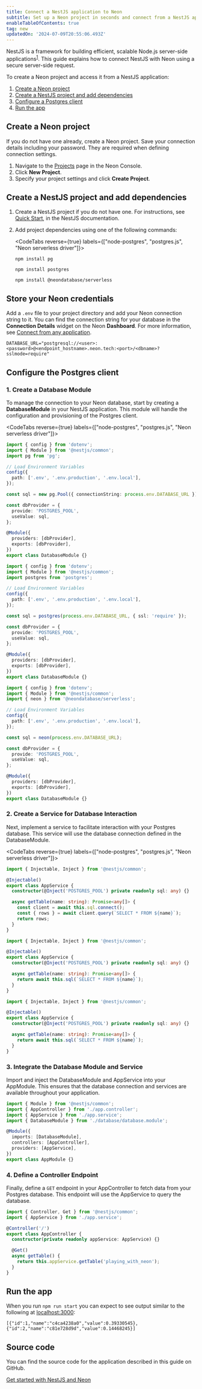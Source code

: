 ```yaml
---
title: Connect a NestJS application to Neon
subtitle: Set up a Neon project in seconds and connect from a NestJS application
enableTableOfContents: true
tag: new
updatedOn: '2024-07-09T20:55:06.493Z'
---
```


NestJS is a framework for building efficient, scalable Node.js server-side applications<sup><a target="_blank" href="https://docs.nestjs.com/">1</a></sup>. This guide explains how to connect NestJS with Neon using a secure server-side request.

To create a Neon project and access it from a NestJS application:

1. [Create a Neon project](#create-a-neon-project)
2. [Create a NestJS project and add dependencies](#create-a-nestjs-project-and-add-dependencies)
3. [Configure a Postgres client](#configure-the-postgres-client)
4. [Run the app](#run-the-app)

## Create a Neon project

If you do not have one already, create a Neon project. Save your connection details including your password. They are required when defining connection settings.

1. Navigate to the [Projects](https://console.neon.tech/app/projects) page in the Neon Console.
2. Click **New Project**.
3. Specify your project settings and click **Create Project**.

## Create a NestJS project and add dependencies

1. Create a NestJS project if you do not have one. For instructions, see [Quick Start](https://docs.nestjs.com/first-steps), in the NestJS documentation.

2. Add project dependencies using one of the following commands:

   <CodeTabs reverse={true} labels={["node-postgres", "postgres.js", "Neon serverless driver"]}>

   ```shell
   npm install pg
   ```

   ```shell
   npm install postgres
   ```

   ```shell
   npm install @neondatabase/serverless
   ```

   </CodeTabs>

## Store your Neon credentials

Add a `.env` file to your project directory and add your Neon connection string to it. You can find the connection string for your database in the **Connection Details** widget on the Neon **Dashboard**. For more information, see [Connect from any application](/docs/connect/connect-from-any-app).

```shell shouldWrap
DATABASE_URL="postgresql://<user>:<password>@<endpoint_hostname>.neon.tech:<port>/<dbname>?sslmode=require"
```

## Configure the Postgres client

### 1. Create a Database Module

To manage the connection to your Neon database, start by creating a **DatabaseModule** in your NestJS application. This module will handle the configuration and provisioning of the Postgres client.

<CodeTabs reverse={true} labels={["node-postgres", "postgres.js", "Neon serverless driver"]}>

```typescript
import { config } from 'dotenv';
import { Module } from '@nestjs/common';
import pg from 'pg';

// Load Environment Variables
config({
  path: ['.env', '.env.production', '.env.local'],
});

const sql = new pg.Pool({ connectionString: process.env.DATABASE_URL });

const dbProvider = {
  provide: 'POSTGRES_POOL',
  useValue: sql,
};

@Module({
  providers: [dbProvider],
  exports: [dbProvider],
})
export class DatabaseModule {}
```

```typescript
import { config } from 'dotenv';
import { Module } from '@nestjs/common';
import postgres from 'postgres';

// Load Environment Variables
config({
  path: ['.env', '.env.production', '.env.local'],
});

const sql = postgres(process.env.DATABASE_URL, { ssl: 'require' });

const dbProvider = {
  provide: 'POSTGRES_POOL',
  useValue: sql,
};

@Module({
  providers: [dbProvider],
  exports: [dbProvider],
})
export class DatabaseModule {}
```

```typescript
import { config } from 'dotenv';
import { Module } from '@nestjs/common';
import { neon } from '@neondatabase/serverless';

// Load Environment Variables
config({
  path: ['.env', '.env.production', '.env.local'],
});

const sql = neon(process.env.DATABASE_URL);

const dbProvider = {
  provide: 'POSTGRES_POOL',
  useValue: sql,
};

@Module({
  providers: [dbProvider],
  exports: [dbProvider],
})
export class DatabaseModule {}
```

</CodeTabs>

### 2. Create a Service for Database Interaction

Next, implement a service to facilitate interaction with your Postgres database. This service will use the database connection defined in the DatabaseModule.

<CodeTabs reverse={true} labels={["node-postgres", "postgres.js", "Neon serverless driver"]}>

```typescript
import { Injectable, Inject } from '@nestjs/common';

@Injectable()
export class AppService {
  constructor(@Inject('POSTGRES_POOL') private readonly sql: any) {}

  async getTable(name: string): Promise<any[]> {
    const client = await this.sql.connect();
    const { rows } = await client.query(`SELECT * FROM ${name}`);
    return rows;
  }
}
```

```typescript
import { Injectable, Inject } from '@nestjs/common';

@Injectable()
export class AppService {
  constructor(@Inject('POSTGRES_POOL') private readonly sql: any) {}

  async getTable(name: string): Promise<any[]> {
    return await this.sql(`SELECT * FROM ${name}`);
  }
}
```

```typescript
import { Injectable, Inject } from '@nestjs/common';

@Injectable()
export class AppService {
  constructor(@Inject('POSTGRES_POOL') private readonly sql: any) {}

  async getTable(name: string): Promise<any[]> {
    return await this.sql(`SELECT * FROM ${name}`);
  }
}
```

</CodeTabs>

### 3. Integrate the Database Module and Service

Import and inject the DatabaseModule and AppService into your AppModule. This ensures that the database connection and services are available throughout your application.

```typescript
import { Module } from '@nestjs/common';
import { AppController } from './app.controller';
import { AppService } from './app.service';
import { DatabaseModule } from './database/database.module';

@Module({
  imports: [DatabaseModule],
  controllers: [AppController],
  providers: [AppService],
})
export class AppModule {}
```

### 4. Define a Controller Endpoint

Finally, define a `GET` endpoint in your AppController to fetch data from your Postgres database. This endpoint will use the AppService to query the database.

```typescript
import { Controller, Get } from '@nestjs/common';
import { AppService } from './app.service';

@Controller('/')
export class AppController {
  constructor(private readonly appService: AppService) {}

  @Get()
  async getTable() {
    return this.appService.getTable('playing_with_neon');
  }
}
```

## Run the app

When you run `npm run start` you can expect to see output similar to the following at [localhost:3000](localhost:3000):

```shell shouldWrap
[{"id":1,"name":"c4ca4238a0","value":0.39330545},{"id":2,"name":"c81e728d9d","value":0.14468245}]
```

## Source code

You can find the source code for the application described in this guide on GitHub.

<DetailIconCards>

<a href="https://github.com/neondatabase/examples/tree/main/with-nestjs" description="Get started with NestJS and Neon" icon="github">Get started with NestJS and Neon</a>

</DetailIconCards>

<NeedHelp/>
